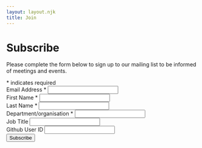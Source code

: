 ```yaml
---
layout: layout.njk
title: Join
---
```


<!-- Begin Mailchimp Signup Form -->
<div id="mc_embed_signup" class="govuk-body">
<form action="https://mailchimpsites.us4.list-manage.com/subscribe/post?u=2b0af9b0bcefbe035e3e9bb9b&amp;id=bbae03333a" method="post" id="mc-embedded-subscribe-form" name="mc-embedded-subscribe-form" class="validate" target="_blank" novalidate>
    <div id="mc_embed_signup_scroll">
	<h1 class="govuk-header-xl">Subscribe</h1>
	<p> Please complete the form below to sign up to our mailing list to be informed of meetings and events.</p>
<div class="indicates-required"><span class="asterisk">*</span> indicates required</div>
<div class="mc-field-group govuk-form-group">
	<label class="govuk-label govuk-label--m" for="mce-EMAIL">Email Address  <span class="asterisk">*</span>
</label>
	<input type="email" value="" name="EMAIL" class="required email govuk-input" id="mce-EMAIL">
</div>
<div class="mc-field-group govuk-form-group">
	<label for="mce-FNAME" class="govuk-label govuk-label--m">First Name  <span class="asterisk">*</span>
</label>
	<input type="text" value="" name="FNAME" class="required govuk-input" id="mce-FNAME">
</div>
<div class="mc-field-group govuk-form-group">
	<label for="mce-LNAME" class="govuk-label govuk-label--m">Last Name  <span class="asterisk">*</span>
</label>
	<input type="text" value="" name="LNAME" class="required govuk-input" id="mce-LNAME">
</div>
<div class="mc-field-group govuk-form-group">
	<label for="mce-DEPT" class="govuk-label govuk-label--m">Department/organisation  <span class="asterisk">*</span>
</label>
	<input type="text" value="" name="DEPT" class="required govuk-input" id="mce-DEPT">
</div>
<div class="mc-field-group govuk-form-group">
	<label for="mce-JOBTITLE" class="govuk-label govuk-label--m">Job Title </label>
	<input type="text" value="" name="JOBTITLE" class="govuk-input" id="mce-JOBTITLE">
</div>
<div class="mc-field-group govuk-form-group">
	<label for="mce-GITHUBID" class="govuk-label govuk-label--m">Github User ID </label>
	<input type="text" value="" name="GITHUBID" class="govuk-input" id="mce-GITHUBID">
</div>
	<div id="mce-responses" class="clear">
		<div class="response" id="mce-error-response" style="display:none"></div>
		<div class="response" id="mce-success-response" style="display:none"></div>
	</div>    <!-- real people should not fill this in and expect good things - do not remove this or risk form bot signups-->
    <div style="position: absolute; left: -5000px;" aria-hidden="true"><input type="text" name="b_2b0af9b0bcefbe035e3e9bb9b_bbae03333a" tabindex="-1" value=""></div>
    <div class="clear"><input type="submit" value="Subscribe" name="subscribe" id="mc-embedded-subscribe" class="govuk-button"></div>
    </div>
</form>
</div>
<script type='text/javascript' src='//s3.amazonaws.com/downloads.mailchimp.com/js/mc-validate.js'></script><script type='text/javascript'>(function($) {window.fnames = new Array(); window.ftypes = new Array();fnames[0]='EMAIL';ftypes[0]='email';fnames[1]='FNAME';ftypes[1]='text';fnames[2]='LNAME';ftypes[2]='text';fnames[6]='DEPT';ftypes[6]='text';fnames[7]='JOBTITLE';ftypes[7]='text';fnames[3]='GITHUBID';ftypes[3]='text';}(jQuery));var $mcj = jQuery.noConflict(true);</script>
<!--End mc_embed_signup-->